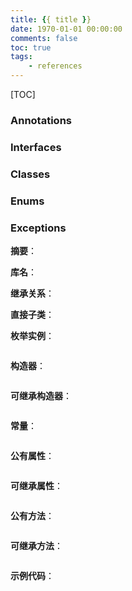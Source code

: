 ```yaml
---
title: {{ title }}
date: 1970-01-01 00:00:00
comments: false
toc: true
tags:
	- references
---
```


[TOC]

<!-- more -->
### Annotations
### Interfaces
### Classes
### Enums
### Exceptions

**摘要**：

**库名**：

**继承关系**：

**直接子类**：

**枚举实例**：
``` java
```

**构造器**：
``` java
```

**可继承构造器**：
``` java
```

**常量**：
``` java
```

**公有属性**：
``` java
```

**可继承属性**：
``` java
```

**公有方法**：
``` java
```

**可继承方法**：
``` java
```

**示例代码**：
``` java
```
